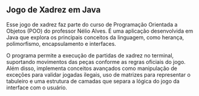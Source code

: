 ## Jogo de Xadrez em Java
Esse jogo de xadrez faz parte do curso de Programação Orientada a Objetos (POO) do professor Nélio Alves. É uma aplicação desenvolvida em Java que explora os principais conceitos da linguagem, como herança, polimorfismo, encapsulamento e interfaces.

O programa permite a execução de partidas de xadrez no terminal, suportando movimentos das peças conforme as regras oficiais do jogo. Além disso, implementa conceitos avançados como manipulação de exceções para validar jogadas ilegais, uso de matrizes para representar o tabuleiro e uma estrutura de camadas que separa a lógica do jogo da interface com o usuário.

